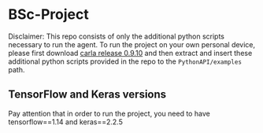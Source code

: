 # BSc-Project

Disclaimer: This repo consists of only the additional python scripts necessary to run the agent. To run the project on your own personal device, please first download [carla release 0.9.10](https://carla.org/2020/09/25/release-0.9.10/) and then extract and insert these additional python scripts provided in the repo to the `PythonAPI/examples` path.

## TensorFlow and Keras versions
Pay attention that in order to run the project, you need to have tensorflow==1.14 and keras==2.2.5
